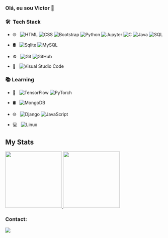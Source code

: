 ### Olá, eu sou Victor 👋

### 🛠 &nbsp;Tech Stack
- 🌐 &nbsp;
  ![HTML](https://img.shields.io/badge/-HTML-333333?style=flat&logo=HTML5)
  ![CSS](https://img.shields.io/badge/-CSS-333333?style=flat&logo=CSS3&logoColor=1572B6)
  ![Bootstrap](https://img.shields.io/badge/-Bootstrap-333333?style=flat&logo=bootstrap&logoColor=563D7C)
  ![Python](https://img.shields.io/badge/-Python-333333?style=flat&logo=Python)
  ![Jupyter](https://img.shields.io/badge/-Jupyter-333333?style=flat&logo=Jupyter)
  ![C](https://img.shields.io/badge/-C-333333?style=flat&logo=C)
  ![Java](https://img.shields.io/badge/-Java-333333?style=flat&logo=Java)
  ![SQL](https://img.shields.io/badge/-SQL-333333?style=flat&logo=MySQL)
- 🛢 &nbsp;
  ![Sqlite](https://img.shields.io/badge/-Sqlite-333333?style=flat&logo=sqlite)
  ![MySQL](https://img.shields.io/badge/-MySQL-333333?style=flat&logo=MySQL)
- ⚙️ &nbsp;
  ![Git](https://img.shields.io/badge/-Git-333333?style=flat&logo=git)
  ![GitHub](https://img.shields.io/badge/-GitHub-333333?style=flat&logo=github)
  
- 🔧 &nbsp;
  ![Visual Studio Code](https://img.shields.io/badge/-Visual%20Studio%20Code-333333?style=flat&logo=visual-studio-code&logoColor=007ACC)
   
### :books: Learning
- :robot: &nbsp;
  ![TensorFlow](https://img.shields.io/badge/-TensorFlow-333333?style=flat&logo=TensorFlow)
  ![PyTorch](https://img.shields.io/badge/-PyTorch-333333?style=flat&logo=PyTorch)
  
- 🛢 &nbsp;
  ![MongoDB](https://img.shields.io/badge/-MongoDB-333333?style=flat&logo=MongoDB)
  
- 🌐 &nbsp;
  ![Django](https://img.shields.io/badge/-Django-333333?style=flat&logo=Django)
  ![JavaScript](https://img.shields.io/badge/-JavaScript-333333?style=flat&logo=JavaScript)
  
- :computer: &nbsp;
  ![Linux](https://img.shields.io/badge/-Linux-333333?style=flat&logo=Linux)

## My Stats
<p>
<a href="https://github.com/vic37get">
  <img height="180em" src="https://github-readme-stats-seven-drab-16.vercel.app/api?username=vic37get&show_icons=true&theme=algolia&count_private=true" />
  <img height="180em" src="https://github-readme-stats-seven-drab-16.vercel.app/api/top-langs/?username=vic37get&layout=compact&langs_count=8&theme=algolia"/>
</a>
</p>
          

### Contact:
<div>
<a href="https://www.linkedin.com/in/victor-ribeiro-5525b519b/" target="_blank"><img src="https://img.shields.io/badge/-LinkedIn-%230077B5?style=for-the-badge&logo=linkedin&logoColor=white" target="_blank"></a>   
</div>

